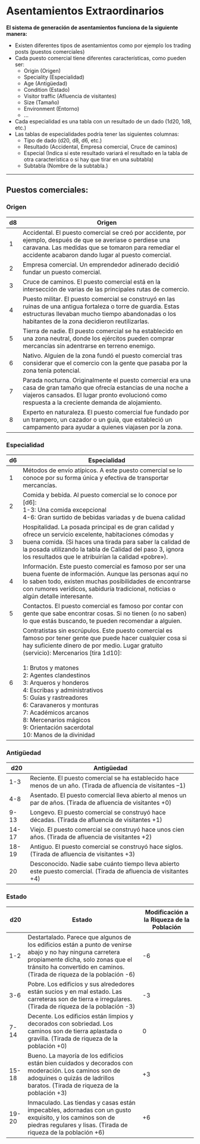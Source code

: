 # Asentamientos Extraordinarios
**El sistema de generación de asentamientos funciona de la siguiente manera:**

- Existen diferentes tipos de asentamientos como por ejemplo los trading posts (puestos comerciales)
- Cada puesto comercial tiene diferentes características, como pueden ser:
  - Origin (Origen)
  - Speciality (Especialidad)
  - Age (Antigüedad)
  - Condition (Estado)
  - Visitor traffic (Afluencia de visitantes)
  - Size (Tamaño)
  - Environment (Entorno)
  - ...
- Cada especialidad es una tabla con un resultado de un dado (1d20, 1d8, etc.)
- Las tablas de especialidades podría tener las siguientes columnas:
  - Tipo de dado (d20, d8, d6, etc.)
  - Resultado (Accidental, Empresa comercial, Cruce de caminos)
  - Especial (Indica si este resultado variará el resultado en la tabla de otra característica o si hay que tirar en una subtabla)
  - Subtabla (Nombre de la subtabla.)
---

## Puestos comerciales:

### Origen

| d8 | Origen                                                                                                                                                                                                                  |
|----|-------------------------------------------------------------------------------------------------------------------------------------------------------------------------------------------------------------------------|
| 1  | Accidental. El puesto comercial se creó por accidente, por ejemplo, después de que se averiase o perdiese una caravana. Las medidas que se tomaron para remediar el accidente acabaron dando lugar al puesto comercial. |
| 2  | Empresa comercial. Un emprendedor adinerado decidió fundar un puesto comercial.                                                                                                                                         |
| 3  | Cruce de caminos. El puesto comercial está en la intersección de varias de las principales rutas de comercio.                                                                                                           |
| 4  | Puesto militar. El puesto comercial se construyó en las ruinas de una antigua fortaleza o torre de guardia. Estas estructuras llevaban mucho tiempo abandonadas o los habitantes de la zona decidieron reutilizarlas.   |
| 5  | Tierra de nadie. El puesto comercial se ha establecido en una zona neutral, donde los ejércitos pueden comprar mercancías sin adentrarse en terreno enemigo.                                                            |
| 6  | Nativo. Alguien de la zona fundó el puesto comercial tras considerar que el comercio con la gente que pasaba por la zona tenía potencial.                                                                               |
| 7  | Parada nocturna. Originalmente el puesto comercial era una casa de gran tamaño que ofrecía estancias de una noche a viajeros cansados. El lugar pronto evolucionó como respuesta a la creciente demanda de alojamiento. |
| 8  | Experto en naturaleza. El puesto comercial fue fundado por un trampero, un cazador o un guía, que estableció un campamento para ayudar a quienes viajasen por la zona.                                                  |

### Especialidad

| d6 | Especialidad                                                                                                                                                                                                                                                                                                                                                                                                                                                                                 |
|----|----------------------------------------------------------------------------------------------------------------------------------------------------------------------------------------------------------------------------------------------------------------------------------------------------------------------------------------------------------------------------------------------------------------------------------------------------------------------------------------------|
| 1  | Métodos de envío atípicos. A este puesto comercial se lo conoce por su forma única y efectiva de transportar mercancías.                                                                                                                                                                                                                                                                                                                                                                     |
| 2  | Comida y bebida. Al puesto comercial se lo conoce por [d6]:<br>1-3: Una comida excepcional<br>4-6: Gran surtido de bebidas variadas y de buena calidad                                                                                                                                                                                                                                                                                                                                       |
| 3  | Hospitalidad. La posada principal es de gran calidad y ofrece un servicio excelente, habitaciones cómodas y buena comida. (Si haces una tirada para saber la calidad de la posada utilizando la tabla de Calidad del paso 3, ignora los resultados que le atribuirían la calidad «pobre»).                                                                                                                                                                                                   |
| 4  | Información. Este puesto comercial es famoso por ser una buena fuente de información. Aunque las personas aquí no lo saben todo, existen muchas posibilidades de encontrarse con rumores verídicos, sabiduría tradicional, noticias o algún detalle interesante.                                                                                                                                                                                                                             |
| 5  | Contactos. El puesto comercial es famoso por contar con gente que sabe encontrar cosas. Si no tienen (o no saben) lo que estás buscando, te pueden recomendar a alguien.                                                                                                                                                                                                                                                                                                                     |
| 6  | Contratistas sin escrúpulos. Este puesto comercial es famoso por tener gente que puede hacer cualquier cosa si hay suficiente dinero de por medio. Lugar gratuito (servicio): Mercenarios [tira 1d10]:<br><br>1: Brutos y matones<br>2: Agentes clandestinos<br>3: Arqueros y honderos<br>4: Escribas y administrativos<br>5: Guías y rastreadores<br>6: Caravaneros y monturas<br>7: Académicos arcanos<br>8: Mercenarios mágicos<br>9: Orientación sacerdotal<br>10: Manos de la divinidad |

### Antigüedad

| d20   | Antigüedad                                                                                                        |
|-------|-------------------------------------------------------------------------------------------------------------------|
| 1-3   | Reciente. El puesto comercial se ha establecido hace menos de un año. (Tirada de afluencia de visitantes –1)      |
| 4-8   | Asentado. El puesto comercial lleva abierto al menos un par de años. (Tirada de afluencia de visitantes +0)       |
| 9-13  | Longevo. El puesto comercial se construyó hace décadas. (Tirada de afluencia de visitantes +1)                    |
| 14-17 | Viejo. El puesto comercial se construyó hace unos cien años. (Tirada de afluencia de visitantes +2)               |
| 18-19 | Antiguo. El puesto comercial se construyó hace siglos. (Tirada de afluencia de visitantes +3)                     |
| 20    | Desconocido. Nadie sabe cuánto tiempo lleva abierto este puesto comercial. (Tirada de afluencia de visitantes +4) |

### Estado

| d20   | Estado                                                                                                                                                                                                                     | Modificación a la Riqueza de la Población |
|-------|----------------------------------------------------------------------------------------------------------------------------------------------------------------------------------------------------------------------------|-------------------------------------------|
| 1-2   | Destartalado. Parece que algunos de los edificios están a punto de venirse abajo y no hay ninguna carretera propiamente dicha, solo zonas que el tránsito ha convertido en caminos. (Tirada de riqueza de la población -6) | -6                                        |
| 3-6   | Pobre. Los edificios y sus alrededores están sucios y en mal estado. Las carreteras son de tierra e irregulares. (Tirada de riqueza de la población -3)                                                                    | -3                                        |
| 7-14  | Decente. Los edificios están limpios y decorados con sobriedad. Los caminos son de tierra aplastada o gravilla. (Tirada de riqueza de la población +0)                                                                     | 0                                         |
| 15-18 | Bueno. La mayoría de los edificios están bien cuidados y decorados con moderación. Los caminos son de adoquines o quizás de ladrillos baratos. (Tirada de riqueza de la población +3)                                      | +3                                        |
| 19-20 | Inmaculado. Las tiendas y casas están impecables, adornadas con un gusto exquisito, y los caminos son de piedras regulares y lisas. (Tirada de riqueza de la población +6)                                                 | +6                                        |


